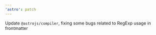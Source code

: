 ```yaml
---
'astro': patch
---
```


Update `@astrojs/compiler`, fixing some bugs related to RegExp usage in frontmatter
